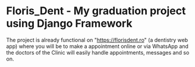 # Floris_Dent - My graduation project using Django Framework 
The project is already functional on "https://florisdent.ro" (a dentistry web app) where you will be to make a appointment online or via WhatsApp and the doctors of the Clinic will easily handle appointments, messages and so on.
